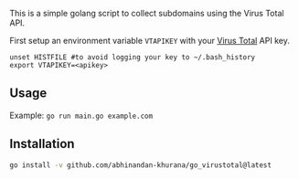 This is a simple golang script to collect subdomains using the Virus Total API.

First setup an environment variable `VTAPIKEY` with your [Virus Total](https://www.virustotal.com) API key.

```shell
unset HISTFILE #to avoid logging your key to ~/.bash_history
export VTAPIKEY=<apikey>
```

## Usage

Example: `go run main.go example.com`

## Installation

```bash
go install -v github.com/abhinandan-khurana/go_virustotal@latest
```
